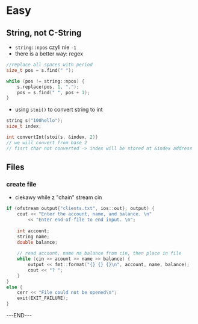 # Easy

## String, not C-String

* `string::npos` czyli nie `-1` 
* there is a better way: regex

```cpp
//replace all spaces with period
size_t pos = s.find(" ");

while (pos != string::npos) {
    s.replace(pos, 1, ".");
    pos = s.find(" ", pos + 1);
}
```

* using `stoi()` to convert string to int

```cpp
string s("100hello");
size_t index;

int convertInt{stoi(s, &index, 2)}
// we will convert from base 2
// fisrt char not converted -> index will be stored at &index address
```

## Files

### create file

* ciekawy while z "chain" stream cin

```cpp
if (ofstream output{"clients.txt", ios::out}; output) {
    cout << "Enter the account, name, and balance. \n"
        << "Enter end-of-file to end input. \n";
        
    int account;
    string name;
    double balance;
    
    // read account, name na balance from cin, then place in file
    while (cin >> acount >> name >> balance) {
        output << fmt::format("{} {} {}\n", account, name, balance);
        cout << "? ";
    }
}
else {
    cerr << "File could not be opened\n";
    exit(EXIT_FAILURE);
}
```



























---END---

